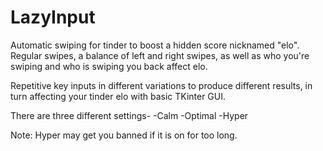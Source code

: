 # LazyInput
Automatic swiping for tinder to boost a hidden score nicknamed "elo". Regular swipes, a balance of left and right swipes, as well as who you're swiping and who is swiping you back affect elo.

Repetitive key inputs in different variations to produce different results, in turn affecting your tinder elo with basic TKinter GUI.

There are three different settings-
-Calm
-Optimal
-Hyper

Note: Hyper may get you banned if it is on for too long. 


